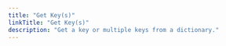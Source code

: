 ```yaml
---
title: "Get Key(s)"
linkTitle: "Get Key(s)"
description: "Get a key or multiple keys from a dictionary."
---
```


